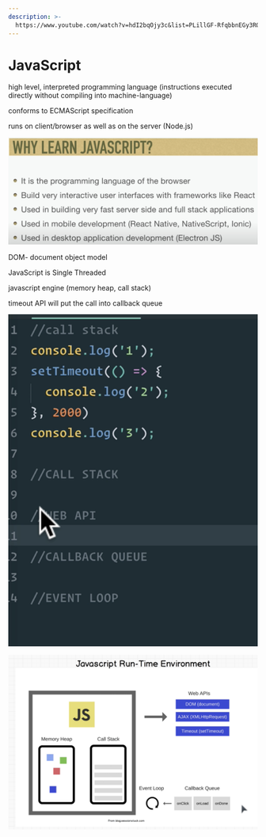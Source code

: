 ```yaml
---
description: >-
  https://www.youtube.com/watch?v=hdI2bqOjy3c&list=PLillGF-RfqbbnEGy3ROiLWk7JMCuSyQtX&index=1
---
```


# JavaScript

high level, interpreted programming language \(instructions executed directly without compiling into machine-language\)

conforms to ECMAScript specification

runs on client/browser as well as on the server \(Node.js\)



![](../../.gitbook/assets/image%20%28232%29.png)



DOM- document object model 



JavaScript is Single Threaded 



javascript engine \(memory heap, call stack\)



timeout API will put the call into callback queue

![](../../.gitbook/assets/image%20%28326%29.png)



![](../../.gitbook/assets/image%20%28325%29.png)






